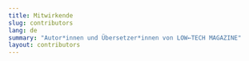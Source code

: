 ```yaml
---
title: Mitwirkende
slug: contributors
lang: de
summary: "Autor*innen und Übersetzer*innen von LOW←TECH MAGAZINE"
layout: contributors
---
```





